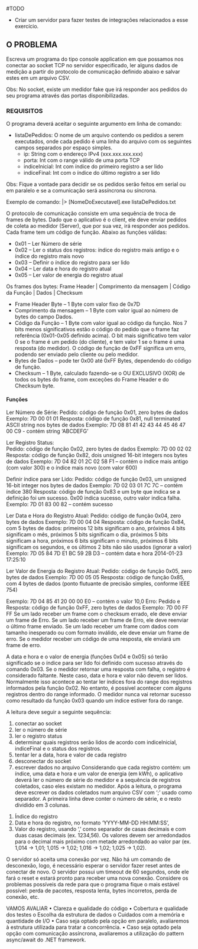 #TODO
- Criar um servidor para fazer testes de integrações relacionados a esse exercício.

## O PROBLEMA
Escreva um programa do tipo console application em que possamos nos conectar ao socket TCP no servidor especificado, ler alguns dados de medição a partir do protocolo de comunicação definido abaixo e salvar estes em um arquivo CSV.

Obs: No socket, existe um medidor fake que irá responder aos pedidos do seu programa através das portas disponibilizadas. 

### REQUISITOS
O programa deverá aceitar o seguinte argumento em linha de comando:
- listaDePedidos: O nome de um arquivo contendo os pedidos a serem executados, onde cada pedido é uma linha do arquivo com os seguintes campos separados por espaço simples.
    - ip: String com o endereço IPv4  (xxx.xxx.xxx.xxx)
    - porta: Int com o range válido de uma porta TCP
    - indiceInicial: Int com índice do primeiro registro a ser lido
    - indiceFinal: Int com o índice do último registro a ser lido

Obs: Fique a vontade para decidir se os pedidos serão feitos em serial ou em paralelo e se a comunicação será assíncrona ou síncrona.

Exemplo de comando:
|> [NomeDoExecutavel].exe listaDePedidos.txt

O protocolo de comunicação consiste em uma sequência de troca de frames de bytes. Dado que o aplicativo é o client, ele deve enviar pedidos de coleta ao medidor (Server), que por sua vez, irá responder aos pedidos. 
Cada frame tem um código de função. Abaixo as funções válidas:
- 0x01 – Ler Número de série
- 0x02 – Ler o status dos registros: índice do registro mais antigo e o índice do registro mais novo
- 0x03 – Definir o índice do registro para ser lido
- 0x04 – Ler data e hora do registro atual
- 0x05 – Ler valor de energia do registro atual

Os frames dos bytes:
Frame Header | Comprimento da mensagem | Código da Função | Dados | Checksum

- Frame Header Byte – 1 Byte com valor fixo de 0x7D
- Comprimento da mensagem – 1 Byte com valor igual ao número de bytes do campo Dados.
- Código da Função – 1 Byte com valor igual ao código da função. 
    Nos 7 bits menos significativos estão o código do pedido que o frame faz referência (0x01-0x05 definido acima). O bit mais significativo tem valor 0 se o frame é um pedido (do cliente), e tem valor 1 se o frame é uma resposta (do medidor). O código de função de 0xFF significa um erro, podendo ser enviado pelo cliente ou pelo medidor.
- Bytes de Dados – pode ter 0x00 até 0xFF Bytes, dependendo do código de função.
- Checksum – 1 Byte, calculado fazendo-se o OU EXCLUSIVO (XOR) de todos os bytes do frame, com exceções do Frame Header e do Checksum byte.

#### Funções
Ler Número de Série:
Pedido: código de função 0x01, zero bytes de dados
Exemplo: 7D 00 01 01
Resposta: código de função 0x81, null terminated ASCII string nos bytes de dados
Exemplo: 7D 08 81 41 42 43 44 45 46 47 00 C9 - contém string ‘ABCDEFG’

Ler Registro Status:	
Pedido: código de função 0x02, zero bytes de dados
Exemplo: 7D 00 02 02
Resposta: código de função 0x82, dois unsigned 16-bit integers nos bytes de dados
Exemplo: 7D 04 82 01 2C 02 58 F1 – contém o índice mais antigo (com valor 300) e o índice mais novo (com valor 600)

Definir índice para ser Lido:
Pedido: código de função 0x03, um unsigned 16-bit integer nos bytes de dados
Exemplo: 7D 02 03 01 7C 7C – contém índice 380
Resposta: código de função 0x83 e um byte que indica se a definição foi um sucesso. 0x00 indica sucesso, outro valor indica falha.
Exemplo: 7D 01 83 00 82 – contém sucesso

Ler Data e Hora do Registro Atual:
Pedido: código de função 0x04, zero bytes de dados
Exemplo: 7D 00 04 04
Resposta: código de função 0x84, com 5 bytes de dados: primeiros 12 bits significam o ano, próximos 4 bits significam o mês, próximos 5 bits significam o dia, próximos 5 bits significam a hora, próximos 6 bits significam o minuto, próximos 6 bits significam os segundos, e os últimos 2 bits não são usados (ignorar a valor)
Exemplo: 7D 05 84 7D E1 BC 59 2B D3 – contém data e hora 2014-01-23 17:25:10

Ler Valor de Energia do Registro Atual:
Pedido: código de função 0x05, zero bytes de dados
Exemplo: 7D 00 05 05
Resposta: código de função 0x85, com 4 bytes de dados (ponto flutuante de precisão simples, conforme IEEE 754)

Exemplo: 7D 04 85 41 20 00 00 E0 – contém o valor 10,0
Erro:
	Pedido e Resposta: código de função 0xFF, zero bytes de dados
		Exemplo: 7D 00 FF FF
Se um lado receber um frame com o checksum errado, ele deve enviar um frame de Erro. Se um lado receber um frame de Erro, ele deve reenviar o último frame enviado. Se um lado receber um frame com dados com tamanho inesperado ou com formato inválido, ele deve enviar um frame de erro. Se o medidor receber um código de uma resposta, ele enviará um frame de erro.

A data e hora e o valor de energia (funções 0x04 e 0x05) só terão significado se o índice para ser lido foi definido com sucesso através do comando 0x03. Se o medidor retornar uma resposta com falha, o registro é considerado faltante. Neste caso, data e hora e valor não devem ser lidos. Normalmente isso acontece ao tentar ler índices fora do range dos registros informados pela função 0x02. No entanto, é possível acontecer com alguns registros dentro do range informado. O medidor nunca vai retornar sucesso como resultado da função 0x03 quando um índice estiver fora do range.

A leitura deve seguir a seguinte sequência:
1) conectar ao socket
2) ler o número de série
3) ler o registro status
4) determinar quais registros serão lidos de acordo com indiceInicial, indiceFinal e o status dos registros.
5) tentar ler a data, hora e valor de cada registro
6) desconectar do socket
7) escrever dados no arquivo
Considerando que cada registro contém: um índice, uma data e hora e um valor de energia (em kWh), o aplicativo deverá ler o número de série do medidor e a sequência de registros coletados, caso eles existam no medidor.
Após a leitura, o programa deve escrever os dados coletados num arquivo CSV com ‘;’ usado como separador. A primeira linha deve conter o número de série, e o resto dividido em 3 colunas.
1.	Índice do registro
2.	Data e hora do registro, no formato ‘YYYY-MM-DD HH:MM:SS’,
3.	Valor do registro, usando ‘,’ como separador de casas decimais e com duas casas decimais (ex. 1234,56).  Os valores devem ser arredondados para o decimal mais próximo com metade arredondado ao valor par (ex. 1,014 -> 1,01; 1,015 -> 1,02; 1,016 -> 1,02; 1,025 -> 1,02).

O servidor só aceita uma conexão por vez. Não há um comando de desconexão, logo, é necessário esperar o servidor fazer reset antes de conectar de novo. O servidor possui um timeout de 60 segundos, onde ele fará o reset e estará pronto para receber uma nova conexão.
Considere os problemas possíveis da rede para que o programa fique o mais estável possível: perda de pacotes, resposta lenta, bytes incorretos, perda de conexão, etc.

VAMOS AVALIAR
•	Clareza e qualidade do código
•	Cobertura e qualidade dos testes
o	Escolha da estrutura de dados 
o	Cuidados com a memória e quantidade de I/O
•	Caso seja optado pela opção em paralelo, avaliaremos à estrutura utilizada para tratar a concorrência.
•	Caso seja optado pela opção com comunicação assíncrona, avaliaremos a utilização do pattern async/await do .NET framework.

